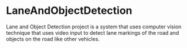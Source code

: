 # LaneAndObjectDetection
Lane and Object Detection project is a system that uses computer vision technique that uses video input to detect lane markings of the road and objects on the road like other vehicles.
